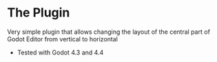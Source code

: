 # The Plugin
Very simple plugin that allows changing the layout of the central part of Godot Editor from vertical to horizontal 
- Tested with Godot 4.3 and 4.4
